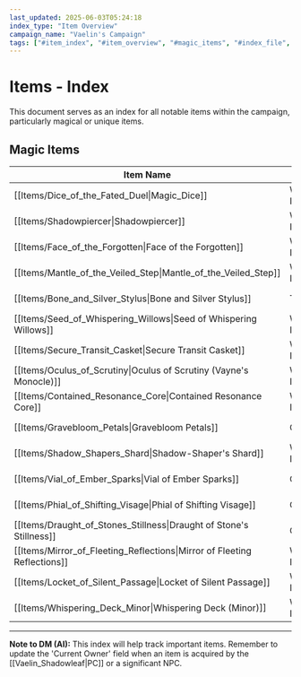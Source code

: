 ```yaml
---
last_updated: 2025-06-03T05:24:18
index_type: "Item Overview"
campaign_name: "Vaelin's Campaign"
tags: ["#item_index", "#item_overview", "#magic_items", "#index_file", "#campaign_data", "#unique_items"] # (NEW/ENHANCED)
---
```

# Items - Index

This document serves as an index for all notable items within the campaign, particularly magical or unique items.

## Magic Items

| Item Name | Category | Rarity | Attunement | Current Owner |
|---|---|---|---|---|
| [[Items/Dice_of_the_Fated_Duel\|Magic_Dice]] | Wondrous Item | Legendary | Yes | (Not yet acquired) |
| [[Items/Shadowpiercer\|Shadowpiercer]] | Wondrous Item | Rare | Yes | (Not yet acquired) |
| [[Items/Face_of_the_Forgotten\|Face of the Forgotten]] | Wondrous Item | Rare | Yes | (Not yet acquired) |
| [[Items/Mantle_of_the_Veiled_Step\|Mantle_of_the_Veiled_Step]] | Wondrous Item | Rare | Yes | (Not yet acquired) |
| [[Items/Bone_and_Silver_Stylus\|Bone and Silver Stylus]] | Tool | Uncommon | No | [[Characters/PCs/Vaelin_Shadowleaf\|Vaelin Shadowleaf]] |
| [[Items/Seed_of_Whispering_Willows\|Seed of Whispering Willows]] | Wondrous Item | Common | No | [[Characters/PCs/Vaelin_Shadowleaf\|Vaelin Shadowleaf]] |
| [[Items/Secure_Transit_Casket\|Secure Transit Casket]]                      | Wondrous Item   | Uncommon | No         | [[Characters/PCs/Vaelin_Shadowleaf\|Vaelin Shadowleaf]] |
| [[Items/Oculus_of_Scrutiny\|Oculus of Scrutiny (Vayne's Monocle)]]       | Wondrous Item   | Rare     | Yes        | [[Characters/PCs/Vaelin_Shadowleaf\|Vaelin Shadowleaf]] |
| [[Items/Contained_Resonance_Core\|Contained Resonance Core]]                | Wondrous Item   | Rare     | No         | [[Characters/PCs/Vaelin_Shadowleaf\|Vaelin Shadowleaf]] |
| [[Items/Gravebloom_Petals\|Gravebloom Petals]]                            | Consumable      | Uncommon | No         | [[Characters/PCs/Vaelin_Shadowleaf\|Vaelin Shadowleaf]] |
| [[Items/Shadow_Shapers_Shard\|Shadow-Shaper's Shard]]                     | Wondrous Item   | Common   | No         | [[Characters/PCs/Vaelin_Shadowleaf\|Vaelin Shadowleaf]] |
| [[Items/Vial_of_Ember_Sparks\|Vial of Ember Sparks]]                        | Consumable      | Common   | No         | [[Characters/PCs/Vaelin_Shadowleaf\|Vaelin Shadowleaf]] |
| [[Items/Phial_of_Shifting_Visage\|Phial of Shifting Visage]]                | Consumable      | Common   | No         | [[Characters/PCs/Vaelin_Shadowleaf\|Vaelin Shadowleaf]] |
| [[Items/Draught_of_Stones_Stillness\|Draught of Stone's Stillness]]         | Consumable      | Common   | No         | [[Characters/PCs/Vaelin_Shadowleaf\|Vaelin Shadowleaf]] |
| [[Items/Mirror_of_Fleeting_Reflections\|Mirror of Fleeting Reflections]]    | Wondrous Item   | Uncommon | Yes        | [[Characters/PCs/Vaelin_Shadowleaf\|Vaelin Shadowleaf]] |
| [[Items/Locket_of_Silent_Passage\|Locket of Silent Passage]]                | Wondrous Item   | Uncommon | Yes        | [[Characters/PCs/Vaelin_Shadowleaf\|Vaelin Shadowleaf]] |
| [[Items/Whispering_Deck_Minor\|Whispering Deck (Minor)]]                   | Wondrous Item   | Common   | No         | [[Characters/PCs/Vaelin_Shadowleaf\|Vaelin Shadowleaf]] |


---
**Note to DM (AI):** This index will help track important items. Remember to update the 'Current Owner' field when an item is acquired by the [[Vaelin_Shadowleaf|PC]] or a significant NPC.
